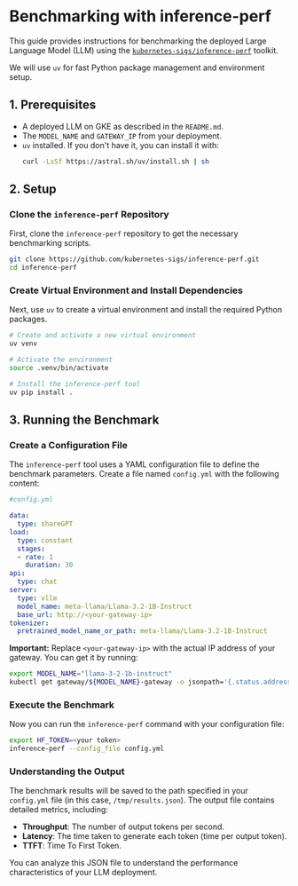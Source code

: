 # Benchmarking with inference-perf

This guide provides instructions for benchmarking the deployed Large Language Model (LLM) using the [`kubernetes-sigs/inference-perf`](https://github.com/kubernetes-sigs/inference-perf) toolkit.

We will use `uv` for fast Python package management and environment setup.

## 1. Prerequisites

- A deployed LLM on GKE as described in the `README.md`.
- The `MODEL_NAME` and `GATEWAY_IP` from your deployment.
- `uv` installed. If you don't have it, you can install it with:
  ```bash
  curl -LsSf https://astral.sh/uv/install.sh | sh
  ```

## 2. Setup

### Clone the `inference-perf` Repository

First, clone the `inference-perf` repository to get the necessary benchmarking scripts.

```bash
git clone https://github.com/kubernetes-sigs/inference-perf.git
cd inference-perf
```

### Create Virtual Environment and Install Dependencies

Next, use `uv` to create a virtual environment and install the required Python packages.

```bash
# Create and activate a new virtual environment
uv venv

# Activate the environment
source .venv/bin/activate

# Install the inference-perf tool
uv pip install .
```

## 3. Running the Benchmark

### Create a Configuration File
The `inference-perf` tool uses a YAML configuration file to define the benchmark parameters. Create a file named `config.yml` with the following content:

```yaml
#config.yml

data:
  type: shareGPT
load:
  type: constant
  stages:
  - rate: 1
    duration: 30
api: 
  type: chat
server:
  type: vllm
  model_name: meta-llama/Llama-3.2-1B-Instruct
  base_url: http://<your-gateway-ip>
tokenizer:
  pretrained_model_name_or_path: meta-llama/Llama-3.2-1B-Instruct
```

**Important:** Replace `<your-gateway-ip>` with the actual IP address of your gateway. You can get it by running:

```bash
export MODEL_NAME="llama-3-2-1b-instruct"
kubectl get gateway/${MODEL_NAME}-gateway -o jsonpath='{.status.addresses[0].value}'
```

### Execute the Benchmark

Now you can run the `inference-perf` command with your configuration file:

```bash
export HF_TOKEN=<your token>
inference-perf --config_file config.yml
```

### Understanding the Output

The benchmark results will be saved to the path specified in your `config.yml` file (in this case, `/tmp/results.json`). The output file contains detailed metrics, including:

- **Throughput**: The number of output tokens per second.
- **Latency**: The time taken to generate each token (time per output token).
- **TTFT**: Time To First Token.

You can analyze this JSON file to understand the performance characteristics of your LLM deployment.
